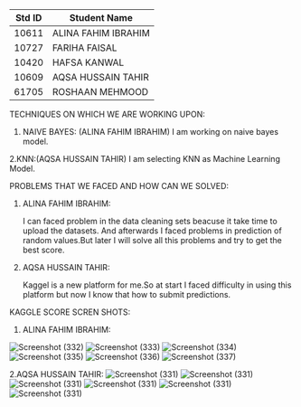 |Std ID|Student Name|
|:-----:|---------------------|
|10611|ALINA FAHIM IBRAHIM|
|10727|FARIHA FAISAL|
|10420|HAFSA KANWAL|
|10609|AQSA HUSSAIN TAHIR|
|61705|ROSHAAN MEHMOOD|


TECHNIQUES ON WHICH WE ARE WORKING UPON:

1. NAIVE BAYES: (ALINA FAHIM IBRAHIM)
     I am working on naive bayes model.
     
2.KNN:(AQSA HUSSAIN TAHIR)
     I am selecting KNN as Machine Learning Model.
     
     
PROBLEMS THAT WE FACED AND HOW CAN WE SOLVED:

1. ALINA FAHIM IBRAHIM:
     
    I can faced problem in the data cleaning sets beacuse it take time to upload the datasets. And afterwards I faced problems in prediction of random values.But later I will solve all this problems and try to get the best score. 
    
 2. AQSA HUSSAIN TAHIR:

    Kaggel is a new platform for me.So at start I faced difficulty in using this platform but now I know that how to submit predictions.  



KAGGLE SCORE SCREN SHOTS:

1. ALINA FAHIM IBRAHIM:


![Screenshot (332)](https://user-images.githubusercontent.com/92322865/168895340-4fd198a1-29a5-4de4-bd27-5b3828094655.png)
![Screenshot (333)](https://user-images.githubusercontent.com/92322865/168896539-8188f8c6-1800-4b2f-a274-52c72771cb72.png)
![Screenshot (334)](https://user-images.githubusercontent.com/92322865/168896559-a92540a0-d554-40a8-8da5-11279f91b9b5.png)
![Screenshot (335)](https://user-images.githubusercontent.com/92322865/168896566-b8d53406-61ae-4ad6-b835-0c4118ff05ba.png)
![Screenshot (336)](https://user-images.githubusercontent.com/92322865/168896577-9ebac218-2f90-4e4c-9ccb-e523a06f6359.png)
![Screenshot (337)](https://user-images.githubusercontent.com/92322865/168896666-43523477-d113-4fb4-86ec-2dfca96174d1.png)


2.AQSA HUSSAIN TAHIR:
![Screenshot (331)](https://user-images.githubusercontent.com/99346395/168898347-83bf75fb-0310-4aa6-86d3-25ff220861b8.png)
![Screenshot (331)](https://user-images.githubusercontent.com/99346395/168898364-b032b370-e041-441b-8305-d030f97f2c56.png)
![Screenshot (331)](https://user-images.githubusercontent.com/99346395/168898385-37e27418-d143-40ad-bae6-65a2c85afdd3.png)
![Screenshot (331)](https://user-images.githubusercontent.com/99346395/168898403-523a5060-288a-43cb-a8a0-f66ae1dadbed.png)
![Screenshot (331)](https://user-images.githubusercontent.com/99346395/168898426-91a52cb5-b29f-4ac3-946f-030f317643f2.png)
![Screenshot (331)](https://user-images.githubusercontent.com/99346395/168898443-39e7525e-1ac0-408b-ada9-d834e148f0c0.png)





